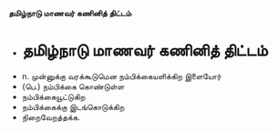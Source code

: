 **தமிழ்நாடு மாணவர் கணினித் திட்டம்**
- # தமிழ்நாடு மாணவர் கணினித் திட்டம்
- n. முன்னுக்கு வரக்கூடுமென நம்பிக்கையளிக்கிற இளையோர்
- (பெ.) நம்பிக்கை கொண்டுள்ள
- நம்பிக்கையூட்டுகிற
- நம்பிக்கைக்கு இடங்கொடுக்கிற
- நிறைவேறத்தக்க.

